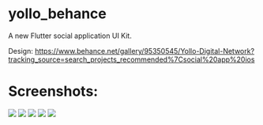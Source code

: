 # yollo_behance

A new Flutter social application UI Kit.

Design: https://www.behance.net/gallery/95350545/Yollo-Digital-Network?tracking_source=search_projects_recommended%7Csocial%20app%20ios

# Screenshots: 
![](https://github.com/nvtanhh/yollo_network_ui/blob/main/screenshots/processed.jpeg?raw=true)
![](https://github.com/nvtanhh/yollo_network_ui/blob/main/screenshots/processed%20(1).jpeg?raw=true)
![](https://github.com/nvtanhh/yollo_network_ui/blob/main/screenshots/processed%20(2).jpeg?raw=true)
![](https://github.com/nvtanhh/yollo_network_ui/blob/main/screenshots/processed%20(3).jpeg?raw=true)
![](https://github.com/nvtanhh/yollo_network_ui/blob/main/screenshots/processed%20(4).jpeg?raw=true)

